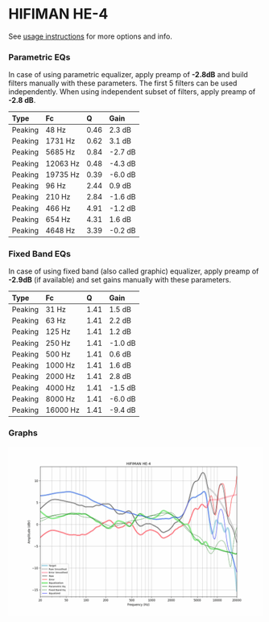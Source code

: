 # HIFIMAN HE-4
See [usage instructions](https://github.com/jaakkopasanen/AutoEq#usage) for more options and info.

### Parametric EQs
In case of using parametric equalizer, apply preamp of **-2.8dB** and build filters manually
with these parameters. The first 5 filters can be used independently.
When using independent subset of filters, apply preamp of **-2.8 dB**.

| Type    | Fc       |    Q | Gain    |
|:--------|:---------|:-----|:--------|
| Peaking | 48 Hz    | 0.46 | 2.3 dB  |
| Peaking | 1731 Hz  | 0.62 | 3.1 dB  |
| Peaking | 5685 Hz  | 0.84 | -2.7 dB |
| Peaking | 12063 Hz | 0.48 | -4.3 dB |
| Peaking | 19735 Hz | 0.39 | -6.0 dB |
| Peaking | 96 Hz    | 2.44 | 0.9 dB  |
| Peaking | 210 Hz   | 2.84 | -1.6 dB |
| Peaking | 466 Hz   | 4.91 | -1.2 dB |
| Peaking | 654 Hz   | 4.31 | 1.6 dB  |
| Peaking | 4648 Hz  | 3.39 | -0.2 dB |

### Fixed Band EQs
In case of using fixed band (also called graphic) equalizer, apply preamp of **-2.9dB**
(if available) and set gains manually with these parameters.

| Type    | Fc       |    Q | Gain    |
|:--------|:---------|:-----|:--------|
| Peaking | 31 Hz    | 1.41 | 1.5 dB  |
| Peaking | 63 Hz    | 1.41 | 2.2 dB  |
| Peaking | 125 Hz   | 1.41 | 1.2 dB  |
| Peaking | 250 Hz   | 1.41 | -1.0 dB |
| Peaking | 500 Hz   | 1.41 | 0.6 dB  |
| Peaking | 1000 Hz  | 1.41 | 1.6 dB  |
| Peaking | 2000 Hz  | 1.41 | 2.8 dB  |
| Peaking | 4000 Hz  | 1.41 | -1.5 dB |
| Peaking | 8000 Hz  | 1.41 | -6.0 dB |
| Peaking | 16000 Hz | 1.41 | -9.4 dB |

### Graphs
![](./HIFIMAN%20HE-4.png)